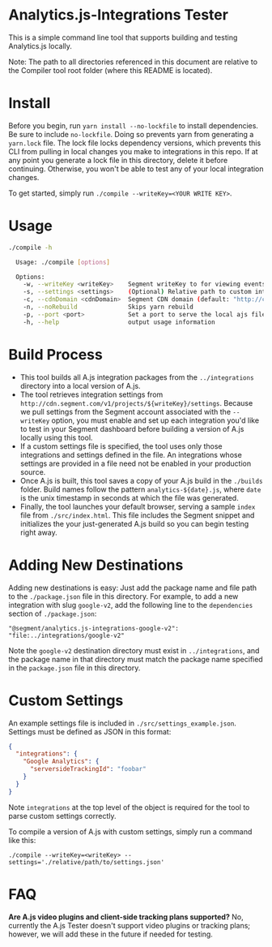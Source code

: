 # Analytics.js-Integrations Tester

This is a simple command line tool that supports building and testing
Analytics.js locally.

Note: The path to all directories referenced in this document are relative to
the Compiler tool root folder (where this README is located).

# Install

Before you begin, run `yarn install --no-lockfile` to install dependencies. Be
sure to include `no-lockfile`. Doing so prevents yarn from generating a
`yarn.lock` file. The lock file locks dependency versions, which prevents this
CLI from pulling in local changes you make to integrations in this repo. If at
any point you generate a lock file in this directory, delete it before
continuing. Otherwise, you won't be able to test any of your local integration changes.

To get started, simply run `./compile --writeKey=<YOUR WRITE KEY>`.

# Usage

```bash
./compile -h

  Usage: ./compile [options]

  Options:
    -w, --writeKey <writeKey>    Segment writeKey to for viewing events in the debugger
    -s, --settings <settings>    (Optional) Relative path to custom integrations settings file
    -c, --cdnDomain <cdnDomain>  Segment CDN domain (default: "http://cdn.segment.com")
    -n, --noRebuild              Skips yarn rebuild
    -p, --port <port>            Set a port to serve the local ajs file from (default: 3000)
    -h, --help                   output usage information
```

# Build Process

- This tool builds all A.js integration packages from the `../integrations`
directory into a local version of A.js.
- The tool retrieves integration
settings from `http://cdn.segment.com/v1/projects/${writeKey}/settings`.
Because we pull settings from the Segment account associated with the
`--writeKey` option, you must enable and set up each integration you'd like to
test in your Segment dashboard before building a version of A.js locally using
this tool.
- If a custom settings file is specified, the tool uses only those
integrations and settings defined in the file. An integrations whose
settings are provided in a file need not be enabled in your production source.
- Once A.js is built, this tool saves a copy of your A.js build in the
`./builds` folder. Build names follow the pattern `analytics-${date}.js`, where
`date` is the unix timestamp in seconds at which the file was generated.
- Finally, the tool launches your default browser, serving a sample `index` file
from `./src/index.html`. This file includes the Segment snippet and initializes
the your just-generated A.js build so you can begin testing right away.

# Adding New Destinations

Adding new destinations is easy: Just add the package name and file path to
the `./package.json` file in this directory. For example, to add a new
integration with slug `google-v2`, add the following line to the
`dependencies` section of `./package.json`:

```
"@segment/analytics.js-integrations-google-v2": "file:../integrations/google-v2"
```

Note the `google-v2` destination directory must exist in `../integrations`, and
the package name in that directory must match the package name specified in the
`package.json` file in this directory.

# Custom Settings

An example settings file is included in `./src/settings_example.json`. Settings
must be defined as JSON in this format:

```json
{
  "integrations": {
    "Google Analytics": {
      "serversideTrackingId": "foobar"
    }
  }
}
```

Note `integrations` at the top level of the object is required for the tool to
parse custom settings correctly.

To compile a version of A.js with custom settings, simply run a command like this:

```
./compile --writeKey=<writeKey> --settings='./relative/path/to/settings.json'
```

# FAQ

**Are A.js video plugins and client-side tracking plans supported?**
No, currently the A.js Tester doesn't support video plugins or tracking plans;
however, we will add these in the future if needed for testing.
